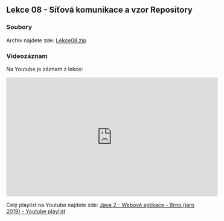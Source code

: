 Lekce 08 - Síťová komunikace a vzor Repository
----------------------------------------------

### Soubory

Archív najdete zde: [Lekce08.zip](/data/2019-jaro/java2/Lekce08.zip)


### Videozáznam

Na Youtube je záznam z lekce:

<iframe width="560" height="315"
	src="https://www.youtube.com/embed/kOdBMMHa0rU"
	frameborder="0"
	allowfullscreen></iframe>

Celý playlist na Youtube najdete zde:
[Java 2 - Webové aplikace - Brno (jaro 2019) - Youtube playlist](https://www.youtube.com/playlist?list=PLTCx5oiCrIJ7I5m_zJtjZoLS-pxSi859Z)
